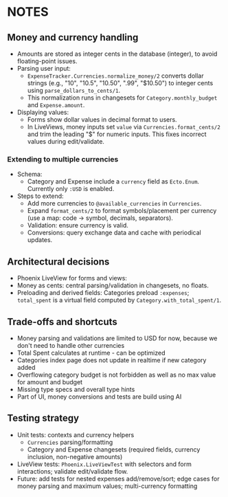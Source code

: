 # NOTES

## Money and currency handling

- Amounts are stored as integer cents in the database (integer), to avoid floating-point issues.
- Parsing user input:
  - `ExpenseTracker.Currencies.normalize_money/2` converts dollar strings (e.g., "10", "10.5", "10.50", ".99", "$10.50") to integer cents using `parse_dollars_to_cents/1`.
  - This normalization runs in changesets for `Category.monthly_budget` and `Expense.amount`.
- Displaying values:
  - Forms show dollar values in decimal format to users.
  - In LiveViews, money inputs set `value` via `Currencies.format_cents/2` and trim the leading "$" for numeric inputs. This fixes incorrect values during edit/validate.

### Extending to multiple currencies

- Schema:
  - Category and Expense include a `currency` field as `Ecto.Enum`. Currently only `:USD` is enabled.
- Steps to extend:
  - Add more currencies to `@available_currencies` in `Currencies`.
  - Expand `format_cents/2` to format symbols/placement per currency (use a map: code -> symbol, decimals, separators).
  - Validation: ensure currency is valid. 
  - Conversions: query exchange data and cache with periodical updates.
  
## Architectural decisions

- Phoenix LiveView for forms and views:
- Money as cents: central parsing/validation in changesets, no floats.
- Preloading and derived fields: Categories preload `:expenses`; `total_spent` is a virtual field computed by `Category.with_total_spent/1`.

## Trade-offs and shortcuts

- Money parsing and validations are limited to USD for now, because we don't need to handle other currencies
- Total Spent calculates at runtime - can be optimized
- Categories index page does not update in realtime if new category added
- Overflowing category budget is not forbidden as well as no max value for amount and budget
- Missing type specs and overall type hints
- Part of UI, money conversions and tests are build using AI

## Testing strategy

- Unit tests: contexts and currency helpers
  - `Currencies` parsing/formatting
  - Category and Expense changesets (required fields, currency inclusion, non-negative amounts)
- LiveView tests: `Phoenix.LiveViewTest` with selectors and form interactions; validate edit/validate flow.
- Future: add tests for nested expenses add/remove/sort; edge cases for money parsing and maximum values; multi-currency formatting 
